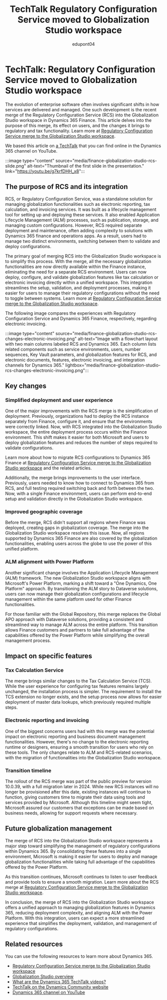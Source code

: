 ﻿---
title: TechTalk Regulatory Configuration Service moved to Globalization Studio workspace
description: Summary of TechTalk video that talks about the move to the Globalization Studio workspace for solutions with Dynamics 365 finance and operations apps
ms.date: 10/15/2024
ms.topic: conceptual
author: edupont04
ms.author: edupont
ai-usage: ai-assisted
---

# TechTalk: Regulatory Configuration Service moved to Globalization Studio workspace

The evolution of enterprise software often involves significant shifts in how services are delivered and managed. One such development is the recent merge of the Regulatory Configuration Service (RCS) into the Globalization Studio workspace in Dynamics 365 Finance. This article delves into the purpose of this merge, its effect on users, and the changes it brings to regulatory and tax functionality. Learn more at [Regulatory Configuration Service merge to the Globalization Studio workspace](/dynamics365/finance/localizations/global/workspace/merge-rcs-to-gsw).  

We based this article on [a TechTalk](https://youtu.be/g7krfDHH_x8) that you can find online in the Dynamics 365 channel on YouTube.  

:::image type="content" source="media/finance-globalization-studio-rcs-slide.png" alt-text="Thumbnail of the first slide in the presentation." link="https://youtu.be/g7krfDHH_x8":::

## The purpose of RCS and its integration

RCS, or Regulatory Configuration Service, was a standalone solution for managing globalization functionalities such as electronic reporting, tax calculation, and invoicing services. It was built as a lifecycle management tool for setting up and deploying these services. It also enabled Application Lifecycle Management (ALM) processes, such as publication, storage, and managing custom configurations. However, RCS required separate deployment and maintenance, often adding complexity to solutions with Dynamics 365 finance and operations apps. As a result, users had to manage two distinct environments, switching between them to validate and deploy configurations.

The primary goal of merging RCS into the Globalization Studio workspace is to simplify this process. With the merge, all the necessary globalization functionalities are now directly available within the Finance instance, eliminating the need for a separate RCS environment. Users can now deploy, configure, and validate globalization features like tax calculation or electronic invoicing directly within a unified workspace. This integration streamlines the setup, validation, and deployment processes, making it easier for users to manage their regulatory configurations without the need to toggle between systems. Learn more at [Regulatory Configuration Service merge to the Globalization Studio workspace](/dynamics365/finance/localizations/global/workspace/merge-rcs-to-gsw).  

The following image compares the experiences with Regulatory Configuration Service and Dynamics 365 Finance, respectively, regarding electronic invoicing.

:::image type="content" source="media/finance-globalization-studio-rcs-changes-electronic-invoicing.png" alt-text="Image with a flowchart layout with two main columns labeled RCS and Dynamics 365. Each column lists related components such as service environments, users, number sequences, Key Vault parameters, and globalization features for RCS, and electronic documents, features, electronic invoicing, and integration channels for Dynamics 365." lightbox="media/finance-globalization-studio-rcs-changes-electronic-invoicing.png":::

## Key changes

### Simplified deployment and user experience

One of the major improvements with the RCS merge is the simplification of deployment. Previously, organizations had to deploy the RCS instance separately from Finance, configure it, and ensure that the environments were correctly linked. Now, with RCS integrated into the Globalization Studio workspace, the entire deployment process occurs within the Finance environment. This shift makes it easier for both Microsoft and users to deploy globalization features and reduces the number of steps required to validate configurations.

Learn more about how to migrate RCS configurations to Dynamics 365 Finance at [Regulatory Configuration Service merge to the Globalization Studio workspace](/dynamics365/finance/localizations/global/workspace/merge-rcs-to-gsw) and the related articles.

Additionally, the merge brings improvements to the user interface. Previously, users needed to know how to connect to Dynamics 365 from RCS, and full testing required switching back and forth between the two. Now, with a single Finance environment, users can perform end-to-end setup and validation directly in the Globalization Studio workspace.

### Improved geographic coverage

Before the merge, RCS didn't support all regions where Finance was deployed, creating gaps in globalization coverage. The merge into the Globalization Studio workspace resolves this issue. Now, all regions supported by Dynamics 365 Finance are also covered by the globalization functionalities, enabling users across the globe to use the power of this unified platform.

### ALM alignment with Power Platform

Another significant change involves the Application Lifecycle Management (ALM) framework. The new Globalization Studio workspace aligns with Microsoft's Power Platform, marking a shift toward a "One Dynamics, One Platform" approach. By transitioning the ALM story to Dataverse solutions, users can now manage their globalization configurations and lifecycle management within the same platform used for other Finance functionalities.

For those familiar with the Global Repository, this merge replaces the Global APO approach with Dataverse solutions, providing a consistent and streamlined way to manage ALM across the entire platform. This transition allows Finance customers and partners to take full advantage of the capabilities offered by the Power Platform while simplifying the overall management process.

## Impact on specific features

### Tax Calculation Service

The merge brings similar changes to the Tax Calculation Service (TCS). While the user experience for configuring tax features remains largely unchanged, the installation process is simpler. The requirement to install the TCS extension no longer exists, and the setup process now allows for easier deployment of master data lookups, which previously required multiple steps.

### Electronic reporting and invoicing

One of the biggest concerns users had with this merge was the potential impact on electronic reporting and business document management functionalities. However, there's no change to the electronic reporting runtime or designers, ensuring a smooth transition for users who rely on these tools. The only changes relate to ALM and RCS-related scenarios, with the migration of functionalities into the Globalization Studio workspace.

### Transition timeline

The rollout of the RCS merge was part of the public preview for version 10.0.39, with a full migration later in 2024. While new RCS instances will no longer be provisioned after this date, existing instances will continue to function, giving customers time to migrate their data using tools and services provided by Microsoft. Although this timeline might seem tight, Microsoft assured our customers that exceptions can be made based on business needs, allowing for support requests where necessary.

## Future globalization management

The merge of RCS into the Globalization Studio workspace represents a major step toward simplifying the management of regulatory configurations within Dynamics 365. By consolidating these features into a single environment, Microsoft is making it easier for users to deploy and manage globalization functionalities while taking full advantage of the capabilities offered by the Power Platform.

As this transition continues, Microsoft continues to listen to user feedback and provide tools to ensure a smooth migration. Learn more about the RCS merge at [Regulatory Configuration Service merge to the Globalization Studio workspace](/dynamics365/finance/localizations/global/workspace/merge-rcs-to-gsw).

In conclusion, the merge of RCS into the Globalization Studio workspace offers a unified approach to managing globalization features in Dynamics 365, reducing deployment complexity, and aligning ALM with the Power Platform. With this integration, users can expect a more streamlined experience that simplifies the deployment, validation, and management of regulatory configurations.

## Related resources

You can use the following resources to learn more about Dynamics 365.

- [Regulatory Configuration Service merge to the Globalization Studio workspace](/dynamics365/finance/localizations/global/workspace/merge-rcs-to-gsw)  
- [Globalization Studio overview](/dynamics365/finance/localizations/global/globalization-studio-overview)  
- [What are the Dynamics 365 TechTalk videos?](../roles/techtalk-videos.md)
- [TechTalk on the Dynamics Community website](https://community.dynamics.com/videos/)
- [Dynamics 365 channel on YouTube](https://www.youtube.com/channel/UC5QxCcXhFFixs1nfmOpJlvQ)
